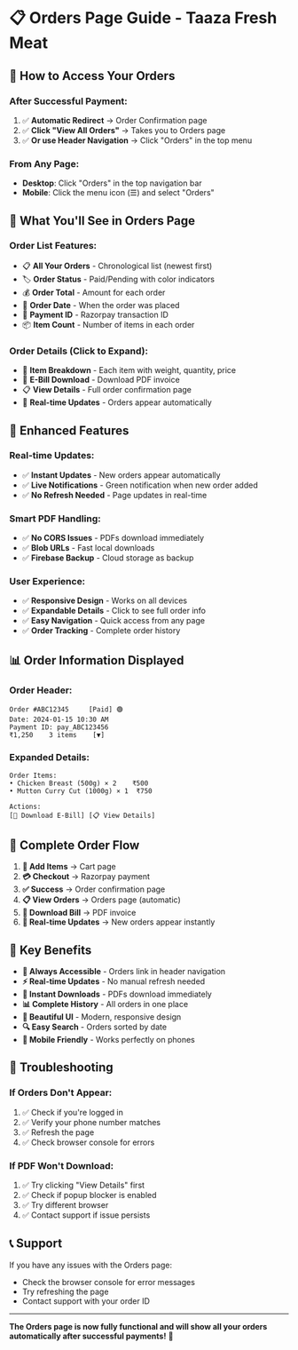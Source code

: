 # 📋 Orders Page Guide - Taaza Fresh Meat

## 🎯 How to Access Your Orders

### **After Successful Payment:**
1. ✅ **Automatic Redirect** → Order Confirmation page
2. ✅ **Click "View All Orders"** → Takes you to Orders page
3. ✅ **Or use Header Navigation** → Click "Orders" in the top menu

### **From Any Page:**
- **Desktop**: Click "Orders" in the top navigation bar
- **Mobile**: Click the menu icon (☰) and select "Orders"

## 📱 What You'll See in Orders Page

### **Order List Features:**
- 📋 **All Your Orders** - Chronological list (newest first)
- 🏷️ **Order Status** - Paid/Pending with color indicators
- 💰 **Order Total** - Amount for each order
- 📅 **Order Date** - When the order was placed
- 🔢 **Payment ID** - Razorpay transaction ID
- 📦 **Item Count** - Number of items in each order

### **Order Details (Click to Expand):**
- 🛒 **Item Breakdown** - Each item with weight, quantity, price
- 📄 **E-Bill Download** - Download PDF invoice
- 📋 **View Details** - Full order confirmation page
- 🎯 **Real-time Updates** - Orders appear automatically

## 🚀 Enhanced Features

### **Real-time Updates:**
- ✅ **Instant Updates** - New orders appear automatically
- ✅ **Live Notifications** - Green notification when new order added
- ✅ **No Refresh Needed** - Page updates in real-time

### **Smart PDF Handling:**
- ✅ **No CORS Issues** - PDFs download immediately
- ✅ **Blob URLs** - Fast local downloads
- ✅ **Firebase Backup** - Cloud storage as backup

### **User Experience:**
- ✅ **Responsive Design** - Works on all devices
- ✅ **Expandable Details** - Click to see full order info
- ✅ **Easy Navigation** - Quick access from any page
- ✅ **Order Tracking** - Complete order history

## 📊 Order Information Displayed

### **Order Header:**
```
Order #ABC12345     [Paid] 🟢
Date: 2024-01-15 10:30 AM
Payment ID: pay_ABC123456
₹1,250    3 items    [▼]
```

### **Expanded Details:**
```
Order Items:
• Chicken Breast (500g) × 2    ₹500
• Mutton Curry Cut (1000g) × 1  ₹750

Actions:
[📄 Download E-Bill] [📋 View Details]
```

## 🔄 Complete Order Flow

1. **🛒 Add Items** → Cart page
2. **💳 Checkout** → Razorpay payment
3. **✅ Success** → Order confirmation page
4. **📋 View Orders** → Orders page (automatic)
5. **📄 Download Bill** → PDF invoice
6. **🔄 Real-time Updates** → New orders appear instantly

## 🎯 Key Benefits

- **📱 Always Accessible** - Orders link in header navigation
- **⚡ Real-time Updates** - No manual refresh needed
- **📄 Instant Downloads** - PDFs download immediately
- **📊 Complete History** - All orders in one place
- **🎨 Beautiful UI** - Modern, responsive design
- **🔍 Easy Search** - Orders sorted by date
- **📱 Mobile Friendly** - Works perfectly on phones

## 🚨 Troubleshooting

### **If Orders Don't Appear:**
1. ✅ Check if you're logged in
2. ✅ Verify your phone number matches
3. ✅ Refresh the page
4. ✅ Check browser console for errors

### **If PDF Won't Download:**
1. ✅ Try clicking "View Details" first
2. ✅ Check if popup blocker is enabled
3. ✅ Try different browser
4. ✅ Contact support if issue persists

## 📞 Support

If you have any issues with the Orders page:
- Check the browser console for error messages
- Try refreshing the page
- Contact support with your order ID

---

**The Orders page is now fully functional and will show all your orders automatically after successful payments!** 🎉 